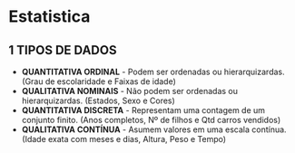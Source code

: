 # Estatistica

## 1 TIPOS DE DADOS

- <b>QUANTITATIVA ORDINAL</b> - Podem ser ordenadas ou hierarquizardas. (Grau de escolaridade e Faixas de idade)
- <b>QUALITATIVA NOMINAIS</b> - Não podem ser ordenadas ou hierarquizardas. (Estados, Sexo e Cores)
- <b>QUANTITATIVA DISCRETA</b> - Representam uma contagem de um conjunto finito. (Anos completos, Nº de filhos e Qtd carros vendidos)
- <b>QUALITATIVA CONTÍNUA</b> - Asumem valores em uma escala contínua. (Idade exata com meses e dias, Altura, Peso e Tempo)


